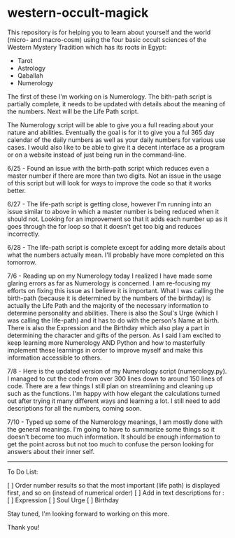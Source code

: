 # western-occult-magick

This repository is for helping you to learn about yourself and the world (micro- and macro-cosm) using the four basic occult sciences of the 
Western Mystery Tradition which has its roots in Egypt:

- Tarot
- Astrology
- Qaballah
- Numerology

The first of these I'm working on is Numerology.  The bith-path script is partially complete, it needs to be updated with details
about the meaning of the numbers.  Next will be the Life Path script.

The Numerology script will be able to give you a full reading about your nature and abilities.  Eventually the goal is for it to 
give you a ful 365 day calendar of the daily numbers as well as your daily numbers for various use cases.  I would also like
to be able to give it a decent interface as a program or on a website instead of just being run in the command-line.

6/25 - Found an issue with the birth-path script which reduces even a master number if there are more than two digits.  Not an issue
      in the usage of this script but will look for ways to improve the code so that it works better.
    
6/27 - The life-path script is getting close, however I'm running into an issue similar to above in which a master number is being
      reduced when it should not.  Looking for an improvement so that it adds each number up as it goes through the for loop so
      that it doesn't get too big and reduces incorrectly.
      
6/28 - The life-path script is complete except for adding more details about what the numbers actually mean.  I'll probably have more
      completed on this tomorrow.
      
7/6 - Reading up on my Numerology today I realized I have made some glaring errors as far as Numerology is concerned.  I am re-focusing my efforts
      on fixing this issue as I believe it is important.  What I was calling the birth-path (because it is determined by the numbers of the birthday) 
      is actually the Life Path and the majority of the necessary information to determine personality and abilities.  There is also the Soul's Urge
      (which I was calling the life-path) and it has to do with the person's Name at birth.  There is also the Expression and the Birthday which also
      play a part in determining the character and gifts of the person.  As I said I am excited to keep learning more Numerology AND Python and how
      to masterfully implement these learnings in order to improve myself and make this information accessible to others.
      
7/8 - Here is the updated version of my Numerology script (numerology.py).  I managed to cut the code from over 300 lines down to around 150 lines of code.  There are a few things I still plan on streamlining and cleaning up such as the functions.  I'm happy with how elegant the calculations turned out after trying it many different ways and learning a lot.  I still need to add descriptions for all the numbers, coming soon.

7/10 - Typed up some of the Numerology meanings, I am mostly done with the general meanings.  I'm going to have to summarize some things so it doesn't become 
      too much information.  It should be enough information to get the point across but not too much to confuse the person looking for answers about their inner self.

---

To Do List:

[ ]  Order number results so that the most important (life path) is displayed first, and so on (instead of numerical order)
[ ]  Add in text descriptions for :       [ ]   Expression
                                          [ ]   Soul Urge
                                          [ ]   Birthday


Stay tuned, I'm looking forward to working on this more.

Thank you!
